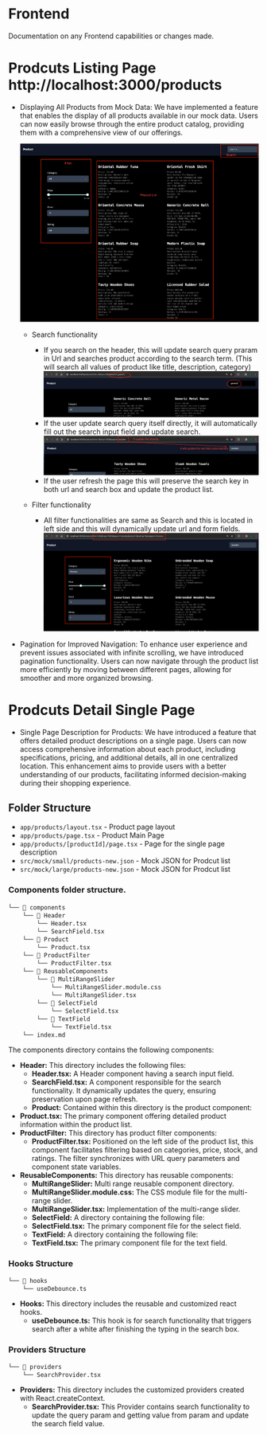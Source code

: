 # Frontend

Documentation on any Frontend capabilities or changes made.

# Prodcuts Listing Page http://localhost:3000/products

- Displaying All Products from Mock Data:
  We have implemented a feature that enables the display of all products available in our mock data. Users can now easily browse through the entire product catalog, providing them with a comprehensive view of our offerings.

  ![Product page](./imgs/Picture1.png)

  - Search functionality

    - If you search on the header, this will update search query praram in Url and searches product according to the search term. (This will search all values of product like title, description, category)
      ![Search Header](./imgs/Picture2.png)
    - If the user update search query itself directly, it will automatically fill out the search input field and update search.
      ![Search Header](./imgs/Picture3.png)
    - If the user refresh the page this will preserve the search key in both url and search box and update the product list.

  - Filter functionality
    - All filter functionalities are same as Search and this is located in left side and this will dynamically update url and form fields.
      ![Filter](./imgs/Picture4.png)

- Pagination for Improved Navigation:
  To enhance user experience and prevent issues associated with infinite scrolling, we have introduced pagination functionality. Users can now navigate through the product list more efficiently by moving between different pages, allowing for smoother and more organized browsing.

# Prodcuts Detail Single Page

- Single Page Description for Products:
  We have introduced a feature that offers detailed product descriptions on a single page. Users can now access comprehensive information about each product, including specifications, pricing, and additional details, all in one centralized location. This enhancement aims to provide users with a better understanding of our products, facilitating informed decision-making during their shopping experience.

## Folder Structure

- `app/products/layout.tsx` - Product page layout
- `app/products/page.tsx` - Product Main Page
- `app/products/[productId]/page.tsx` - Page for the single page description
- `src/mock/small/products-new.json` - Mock JSON for Prodcut list
- `src/mock/large/products-new.json` - Mock JSON for Prodcut list

### Components folder structure.

```
└── 📁 components
    └── 📁 Header
        └── Header.tsx
        └── SearchField.tsx
    └── 📁 Product
        └── Product.tsx
    └── 📁 ProductFilter
        └── ProductFilter.tsx
    └── 📁 ReusableComponents
        └── 📁 MultiRangeSlider
            └── MultiRangeSlider.module.css
            └── MultiRangeSlider.tsx
        └── 📁 SelectField
            └── SelectField.tsx
        └── 📁 TextField
            └── TextField.tsx
    └── index.md
```

The components directory contains the following components:

- **Header:** This directory includes the following files:
  - **Header.tsx:** A Header component having a search input field.
  - **SearchField.tsx:** A component responsible for the search functionality. It dynamically updates the query, ensuring preservation upon page refresh.
  - **Product:** Contained within this directory is the product component:
- **Product.tsx:** The primary component offering detailed product information within the product list.
- **ProductFilter:** This directory has product filter components:
  - **ProductFilter.tsx:** Positioned on the left side of the product list, this component facilitates filtering based on categories, price, stock, and ratings. The filter synchronizes with URL query parameters and component state variables.
- **ReusableComponents:** This directory has reusable components:
  - **MultiRangeSlider:** Multi range reusable component directory.
  - **MultiRangeSlider.module.css:** The CSS module file for the multi-range slider.
  - **MultiRangeSlider.tsx:** Implementation of the multi-range slider.
  - **SelectField:** A directory containing the following file:
  - **SelectField.tsx:** The primary component file for the select field.
  - **TextField:** A directory containing the following file:
  - **TextField.tsx:** The primary component file for the text field.

### Hooks Structure

```
└── 📁 hooks
    └── useDebounce.ts
```

- **Hooks:** This directory includes the reusable and customized react hooks.
  - **useDebounce.ts:** This hook is for search functionality that triggers search after a white after finishing the typing in the search box.

### Providers Structure

```
└── 📁 providers
    └── SearchProvider.tsx
```

- **Providers:** This directory includes the customized providers created with React.createContext.
  - **SearchProvider.tsx:** This Provider contains search functionality to update the query param and getting value from param and update the search field value.
